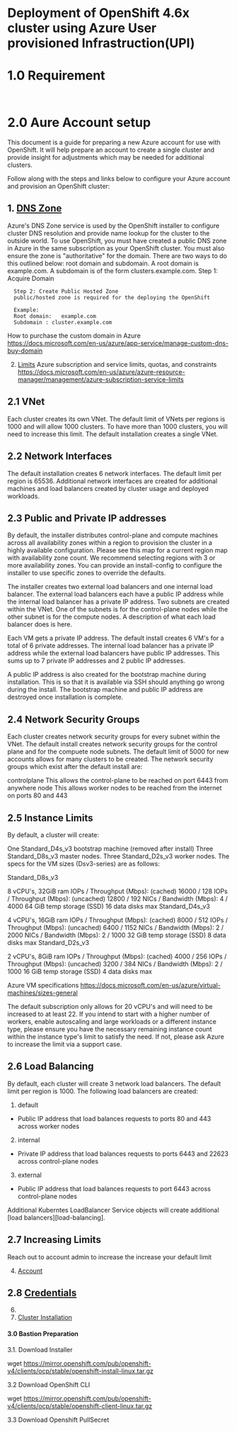 # Deployment of OpenShift 4.6x cluster using Azure User provisioned Infrastruction(UPI)



# 1.0 Requirement

```


```

# 2.0 Aure Account setup

This document is a guide for preparing a new Azure account for use with OpenShift. It will help prepare an account to create a single cluster and provide insight for adjustments which may be needed for additional clusters.

Follow along with the steps and links below to configure your Azure account and provision an OpenShift cluster:

## 1. [DNS Zone](dnszone.md)

Azure's DNS Zone service is used by the OpenShift installer to configure cluster DNS resolution and provide name lookup for the cluster to the outside world. To    use OpenShift, you must have created a public DNS zone in Azure in the same subscription as your OpenShift cluster. You must also ensure the zone is              "authoritative" for the domain. There are two ways to do this outlined below: root domain and subdomain. A root domain is example.com. A subdomain is of the form clusters.example.com.
      Step 1: Acquire Domain
      
      Step 2: Create Public Hosted Zone
      public/hosted zone is required for the deploying the OpenShift
      
      Example: 
      Root domain:   example.com
      Subdomain : cluster.example.com
          
How to purchase the custom domain in Azure
https://docs.microsoft.com/en-us/azure/app-service/manage-custom-dns-buy-domain

2. [Limits](limits.md)
Azure subscription and service limits, quotas, and constraints
https://docs.microsoft.com/en-us/azure/azure-resource-manager/management/azure-subscription-service-limits

## 2.1 VNet

Each cluster creates its own VNet. The default limit of VNets per regions is 1000 and will allow 1000 clusters. To have more than 1000 clusters, you will need to increase this limit. The default installation creates a single VNet.

## 2.2 Network Interfaces
The default installation creates 6 network interfaces. The default limit per region is 65536. Additional network interfaces are created for additional machines and load balancers created by cluster usage and deployed workloads.


## 2.3 Public and Private IP addresses

By default, the installer distributes control-plane and compute machines across all availability zones within a region to provision the cluster in a highly available configuration. Please see this map for a current region map with availability zone count. We recommend selecting regions with 3 or more availability zones. You can provide an install-config to configure the installer to use specific zones to override the defaults.

The installer creates two external load balancers and one internal load balancer. The external load balancers each have a public IP address while the internal load balancer has a private IP address. Two subnets are created within the VNet. One of the subnets is for the control-plane nodes while the other subnet is for the compute nodes. A description of what each load balancer does is here.

Each VM gets a private IP address. The default install creates 6 VM's for a total of 6 private addresses. The internal load balancer has a private IP address while the external load balancers have public IP addresses. This sums up to 7 private IP addresses and 2 public IP addresses.

A public IP address is also created for the bootstrap machine during installation. This is so that it is available via SSH should anything go wrong during the install. The bootstrap machine and public IP address are destroyed once installation is complete.

## 2.4 Network Security Groups

Each cluster creates network security groups for every subnet within the VNet. The default install creates network security groups for the control plane and for the compuete node subnets. The default limit of 5000 for new accounts allows for many clusters to be created. The network security groups which exist after the default install are:

controlplane
This allows the control-plane to be reached on port 6443 from anywhere
node
This allows worker nodes to be reached from the internet on ports 80 and 443

## 2.5  Instance Limits

By default, a cluster will create:

One Standard_D4s_v3 bootstrap machine (removed after install)
Three Standard_D8s_v3 master nodes.
Three Standard_D2s_v3 worker nodes.
The specs for the VM sizes (Dsv3-series) are as follows:

Standard_D8s_v3

8 vCPU's, 32GiB ram
IOPs / Throughput (Mbps): (cached) 16000 / 128
IOPs / Throughput (Mbps): (uncached) 12800 / 192
NICs / Bandwidth (Mbps): 4 / 4000
64 GiB temp storage (SSD)
16 data disks max
Standard_D4s_v3

4 vCPU's, 16GiB ram
IOPs / Throughput (Mbps): (cached) 8000 / 512
IOPs / Throughput (Mbps): (uncached) 6400 / 1152
NICs / Bandwidth (Mbps): 2 / 2000
NICs / Bandwidth (Mbps): 2 / 1000
32 GiB temp storage (SSD)
8 data disks max
Standard_D2s_v3

2 vCPU's, 8GiB ram
IOPs / Throughput (Mbps): (cached) 4000 / 256
IOPs / Throughput (Mbps): (uncached) 3200 / 384
NICs / Bandwidth (Mbps): 2 / 1000
16 GiB temp storage (SSD)
4 data disks max

Azure VM specifications https://docs.microsoft.com/en-us/azure/virtual-machines/sizes-general

The default subscription only allows for 20 vCPU's and will need to be increased to at least 22. If you intend to start with a higher number of workers, enable autoscaling and large workloads or a different instance type, please ensure you have the necessary remaining instance count within the instance type's limit to satisfy the need. If not, please ask Azure to increase the limit via a support case.


## 2.6 Load Balancing

By default, each cluster will create 3 network load balancers. The default limit per region is 1000. The following load balancers are created:

1. default 
  * Public IP address that load balances requests to ports 80 and 443 across worker nodes
2. internal
  * Private IP address that load balances requests to ports 6443 and 22623 across control-plane nodes
3. external
  * Public IP address that load balances requests to port 6443 across control-plane nodes

Additional Kuberntes LoadBalancer Service objects will create additional [load balancers][load-balancing]. 

## 2.7 Increasing Limits

Reach out to account admin to increase the increase your default limit 



4. [Account](account.md)

## 2.8 [Credentials](credentials.md)
6.
7. [Cluster Installation](install.md)



#### 3.0 Bastion Preparation

3.1. Download Installer

wget https://mirror.openshift.com/pub/openshift-v4/clients/ocp/stable/openshift-install-linux.tar.gz

3.2 Download OpenShift CLI

wget https://mirror.openshift.com/pub/openshift-v4/clients/ocp/stable/openshift-client-linux.tar.gz

3.3 Download Openshift PullSecret
